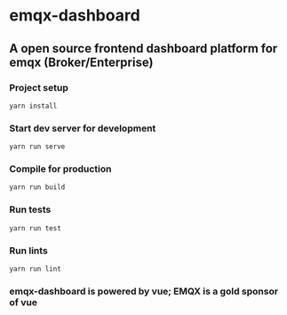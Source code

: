 # emqx-dashboard
## A open source frontend dashboard platform for emqx (Broker/Enterprise)
### Project setup
```
yarn install
```

### Start dev server for development
```
yarn run serve
```

### Compile for production
```
yarn run build
```

### Run tests
```
yarn run test
```

### Run lints
```
yarn run lint
```

### emqx-dashboard is powered by vue; EMQX is a gold sponsor of vue